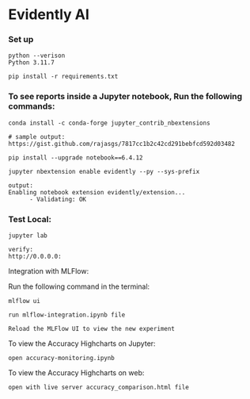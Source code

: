 # Evidently AI

### Set up
```
python --verison
Python 3.11.7

pip install -r requirements.txt
```

### To see reports inside a Jupyter notebook, Run the following commands:

```
conda install -c conda-forge jupyter_contrib_nbextensions

# sample output:
https://gist.github.com/rajasgs/7817cc1b2c42cd291bebfcd592d03482
```

```
pip install --upgrade notebook==6.4.12
```

```
jupyter nbextension enable evidently --py --sys-prefix

output:
Enabling notebook extension evidently/extension...
      - Validating: OK
```


### Test Local:
```
jupyter lab

verify:
http://0.0.0.0:
```


Integration with MLFlow:

Run the following command in the terminal:
```
mlflow ui
```

```
run mlflow-integration.ipynb file
```

```
Reload the MLFlow UI to view the new experiment
```



To view the Accuracy Highcharts on Jupyter:

```
open accuracy-monitoring.ipynb
```

To view the Accuracy Highcharts on web:

```
open with live server accuracy_comparison.html file
```
